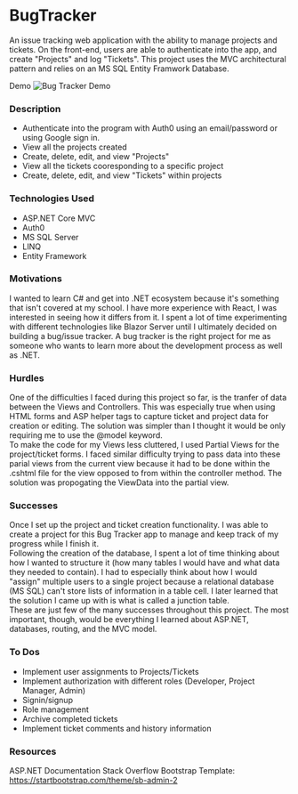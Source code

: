 # BugTracker

An issue tracking web application with the ability to manage projects and tickets.
On the front-end, users are able to authenticate into the app, and create "Projects" and log "Tickets".
This project uses the MVC architectural pattern and relies on an MS SQL Entity Framwork Database.

Demo
![Bug Tracker Demo](BugTrackerDemo.gif)

### Description

- Authenticate into the program with Auth0 using an email/password or using Google sign in.
- View all the projects created
- Create, delete, edit, and view "Projects"
- View all the tickets cooresponding to a specific project
- Create, delete, edit, and view "Tickets" within projects

### Technologies Used

- ASP.NET Core MVC
- Auth0
- MS SQL Server
- LINQ
- Entity Framework

### Motivations

I wanted to learn C# and get into .NET ecosystem because it's something that isn't covered at my school.
I have more experience with React, I was interested in seeing how it differs from it. I spent a lot of
time experimenting with different technologies like Blazor Server until I ultimately decided on building
a bug/issue tracker. A bug tracker is the right project for me as someone who wants to learn more about
the development process as well as .NET.

### Hurdles

One of the difficulties I faced during this project so far, is the tranfer of data between the Views and
Controllers. This was especially true when using HTML forms and ASP helper tags to capture ticket and
project data for creation or editing. The solution was simpler than I thought it would be only requiring
me to use the @model keyword.  
To make the code for my Views less cluttered, I used Partial Views for the project/ticket forms. I faced
similar difficulty trying to pass data into these parial views from the current view because it had to be
done within the .cshtml file for the view opposed to from within the controller method. The solution was
propogating the ViewData into the partial view.

### Successes

Once I set up the project and ticket creation functionality. I was able to create a project for this
Bug Tracker app to manage and keep track of my progress while I finish it.  
Following the creation of the database, I spent a lot of time thinking about how I wanted to structure
it (how many tables I would have and what data they needed to contain). I had to especially think
about how I would "assign" multiple users to a single project because a relational database (MS SQL)
can't store lists of information in a table cell. I later learned that the solution I came up with is
what is called a junction table.  
These are just few of the many successes throughout this project. The most important, though, would be
everything I learned about ASP.NET, databases, routing, and the MVC model.

### To Dos

- Implement user assignments to Projects/Tickets
- Implement authorization with different roles (Developer, Project Manager, Admin)
- Signin/signup
- Role management
- Archive completed tickets
- Implement ticket comments and history information

### Resources

ASP.NET Documentation
Stack Overflow
Bootstrap Template: https://startbootstrap.com/theme/sb-admin-2
